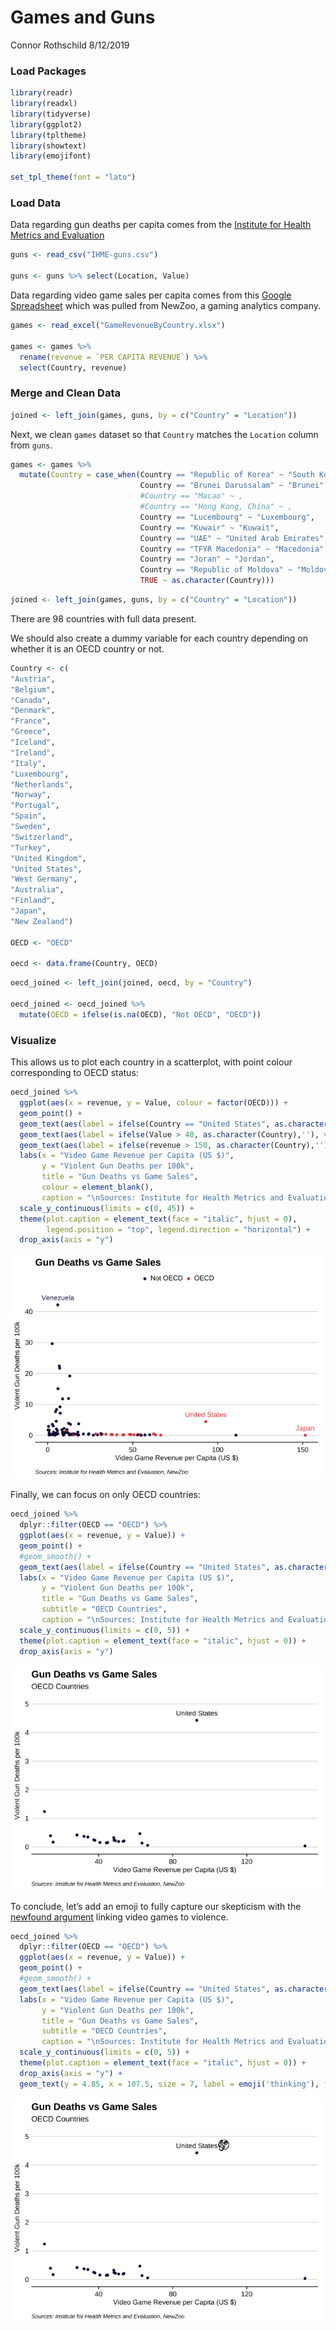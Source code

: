Games and Guns
================
Connor Rothschild
8/12/2019

### Load Packages

``` r
library(readr)
library(readxl)
library(tidyverse)
library(ggplot2)
library(tpltheme)
library(showtext)
library(emojifont)

set_tpl_theme(font = "lato")
```

### Load Data

Data regarding gun deaths per capita comes from the [Institute for
Health Metrics and
Evaluation](https://vizhub.healthdata.org/gbd-compare/)

``` r
guns <- read_csv("IHME-guns.csv")

guns <- guns %>% select(Location, Value)
```

Data regarding video game sales per capita comes from this [Google
Spreadsheet](https://docs.google.com/spreadsheets/d/1n7VPylBiHov7gWwM4F070m5JZsB7fGOMMQsoAOIh5RA/edit?usp=sharing)
which was pulled from NewZoo, a gaming analytics company.

``` r
games <- read_excel("GameRevenueByCountry.xlsx")

games <- games %>% 
  rename(revenue = `PER CAPITA REVENUE`) %>% 
  select(Country, revenue)
```

### Merge and Clean Data

``` r
joined <- left_join(games, guns, by = c("Country" = "Location"))
```

Next, we clean `games` dataset so that `Country` matches the `Location`
column from `guns`.

``` r
games <- games %>% 
  mutate(Country = case_when(Country == "Republic of Korea" ~ "South Korea",
                             Country == "Brunei Darussalam" ~ "Brunei",
                             #Country == "Macao" ~ ,
                             #Country == "Hong Kong, China" ~ ,
                             Country == "Lucembourg" ~ "Luxembourg",
                             Country == "Kuwair" ~ "Kuwait",
                             Country == "UAE" ~ "United Arab Emirates",
                             Country == "TFYR Macedonia" ~ "Macedonia",
                             Country == "Joran" ~ "Jordan",
                             Country == "Republic of Moldova" ~ "Moldova",
                             TRUE ~ as.character(Country)))
```

``` r
joined <- left_join(games, guns, by = c("Country" = "Location"))
```

There are 98 countries with full data present.

We should also create a dummy variable for each country depending on
whether it is an OECD country or not.

``` r
Country <- c(
"Austria",
"Belgium",
"Canada",
"Denmark",
"France",
"Greece",
"Iceland",
"Ireland",
"Italy",
"Luxembourg",
"Netherlands",
"Norway",
"Portugal",
"Spain",
"Sweden",
"Switzerland",
"Turkey",
"United Kingdom",
"United States",
"West Germany",
"Australia",
"Finland",
"Japan",
"New Zealand")

OECD <- "OECD"

oecd <- data.frame(Country, OECD)
```

``` r
oecd_joined <- left_join(joined, oecd, by = "Country")

oecd_joined <- oecd_joined %>% 
  mutate(OECD = ifelse(is.na(OECD), "Not OECD", "OECD"))
```

### Visualize

This allows us to plot each country in a scatterplot, with point colour
corresponding to OECD status:

``` r
oecd_joined %>% 
  ggplot(aes(x = revenue, y = Value, colour = factor(OECD))) +
  geom_point() +
  geom_text(aes(label = ifelse(Country == "United States", as.character(Country),''), vjust = -1), show.legend = FALSE) +
  geom_text(aes(label = ifelse(Value > 40, as.character(Country),''), vjust = -1), show.legend = FALSE) +
  geom_text(aes(label = ifelse(revenue > 150, as.character(Country),''), vjust = -1), show.legend = FALSE) +
  labs(x = "Video Game Revenue per Capita (US $)",
       y = "Violent Gun Deaths per 100k",
       title = "Gun Deaths vs Game Sales",
       colour = element_blank(),
       caption = "\nSources: Institute for Health Metrics and Evaluation, NewZoo") +
  scale_y_continuous(limits = c(0, 45)) +
  theme(plot.caption = element_text(face = "italic", hjust = 0), 
        legend.position = "top", legend.direction = "horizontal") +
  drop_axis(axis = "y")
```

![](README_files/figure-gfm/unnamed-chunk-9-1.png)<!-- -->

Finally, we can focus on only OECD countries:

``` r
oecd_joined %>% 
  dplyr::filter(OECD == "OECD") %>% 
  ggplot(aes(x = revenue, y = Value)) +
  geom_point() +
  #geom_smooth() +
  geom_text(aes(label = ifelse(Country == "United States", as.character(Country),''), vjust = -1)) +
  labs(x = "Video Game Revenue per Capita (US $)",
       y = "Violent Gun Deaths per 100k",
       title = "Gun Deaths vs Game Sales",
       subtitle = "OECD Countries",
       caption = "\nSources: Institute for Health Metrics and Evaluation, NewZoo") +
  scale_y_continuous(limits = c(0, 5)) +
  theme(plot.caption = element_text(face = "italic", hjust = 0)) +
  drop_axis(axis = "y")
```

![](README_files/figure-gfm/unnamed-chunk-10-1.png)<!-- -->

To conclude, let’s add an emoji to fully capture our skepticism with the
[newfound
argument](https://www.cnn.com/2019/08/05/politics/kevin-mccarthy-mass-shootings-video-games/index.html)
linking video games to violence.

``` r
oecd_joined %>% 
  dplyr::filter(OECD == "OECD") %>% 
  ggplot(aes(x = revenue, y = Value)) +
  geom_point() +
  #geom_smooth() +
  geom_text(aes(label = ifelse(Country == "United States", as.character(Country),''), vjust = -1)) +
  labs(x = "Video Game Revenue per Capita (US $)",
       y = "Violent Gun Deaths per 100k",
       title = "Gun Deaths vs Game Sales",
       subtitle = "OECD Countries",
       caption = "\nSources: Institute for Health Metrics and Evaluation, NewZoo") +
  scale_y_continuous(limits = c(0, 5)) +
  theme(plot.caption = element_text(face = "italic", hjust = 0)) +
  drop_axis(axis = "y") +
  geom_text(y = 4.85, x = 107.5, size = 7, label = emoji('thinking'), family = "EmojiOne")
```

![](README_files/figure-gfm/unnamed-chunk-11-1.png)<!-- -->
